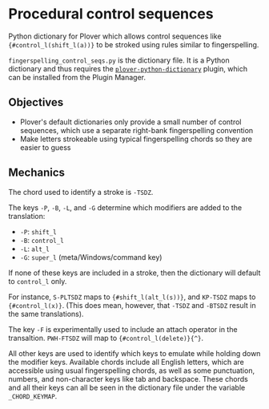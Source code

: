 # Procedural control sequences
Python dictionary for Plover which allows control sequences like `{#control_l(shift_l(a))}` to be stroked using rules similar to fingerspelling.

`fingerspelling_control_seqs.py` is the dictionary file. It is a Python dictionary and thus requires the [`plover-python-dictionary`](https://pypi.org/project/plover-python-dictionary/) plugin, which can be installed from the Plugin Manager.

## Objectives
* Plover's default dictionaries only provide a small number of control sequences, which use a separate right-bank fingerspelling convention
* Make letters strokeable using typical fingerspelling chords so they are easier to guess

## Mechanics
The chord used to identify a stroke is `-TSDZ`.

The keys `-P`, `-B`, `-L`, and `-G` determine which modifiers are added to the translation:
* `-P`: `shift_l`
* `-B`: `control_l`
* `-L`: `alt_l`
* `-G`: `super_l` (meta/Windows/command key)

If none of these keys are included in a stroke, then the dictionary will default to `control_l` only.

For instance, `S-PLTSDZ` maps to `{#shift_l(alt_l(s))}`, and `KP-TSDZ` maps to `{#control_l(x)}`. (This does mean, however, that `-TSDZ` and `-BTSDZ` result in the same translations).

The key `-F` is experimentally used to include an attach operator in the transaltion. `PWH-FTSDZ` will map to `{#control_l(delete)}{^}`.

All other keys are used to identify which keys to emulate while holding down the modifier keys. Available chords include all English letters, which are accessible using usual fingerspelling chords, as well as some punctuation, numbers, and non-character keys like tab and backspace. These chords and all their keys can all be seen in the dictionary file under the variable `_CHORD_KEYMAP`.